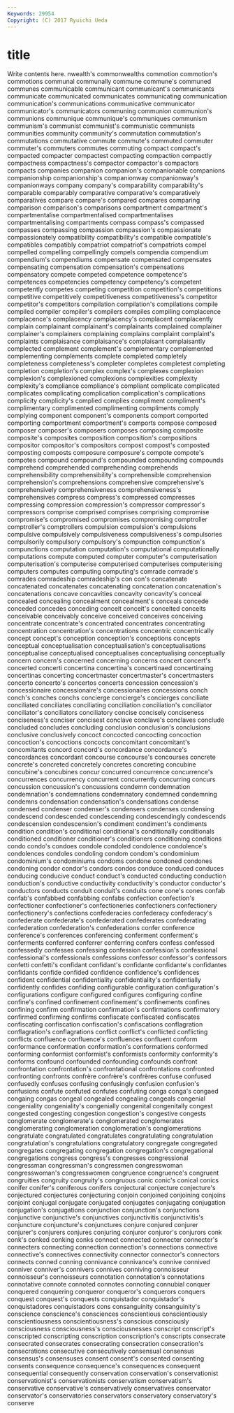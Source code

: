 ```yaml
---
Keywords: 29954 
Copyright: (C) 2017 Ryuichi Ueda
---
```


# title

Write contents here.
nwealth's commonwealths commotion commotion's commotions communal communally commune commune's
communed communes communicable communicant communicant's communicants communicate communicated communicates communicating
communication communication's communications communicative communicator communicator's communicators communing communion communion's
communions communique communique's communiques communism communism's communist communist's communistic communists
communities community community's commutation commutation's commutations commutative commute commute's commuted
commuter commuter's commuters commutes commuting compact compact's compacted compacter compactest
compacting compaction compactly compactness compactness's compactor compactor's compactors compacts companies
companion companion's companionable companions companionship companionship's companionway companionway's companionways company
company's comparability comparability's comparable comparably comparative comparative's comparatively comparatives compare
compare's compared compares comparing comparison comparison's comparisons compartment compartment's compartmentalise
compartmentalised compartmentalises compartmentalising compartments compass compass's compassed compasses compassing compassion
compassion's compassionate compassionately compatibility compatibility's compatible compatible's compatibles compatibly compatriot
compatriot's compatriots compel compelled compelling compellingly compels compendia compendium compendium's
compendiums compensate compensated compensates compensating compensation compensation's compensations compensatory compete
competed competence competence's competences competencies competency competency's competent competently competes
competing competition competition's competitions competitive competitively competitiveness competitiveness's competitor competitor's
competitors compilation compilation's compilations compile compiled compiler compiler's compilers compiles
compiling complacence complacence's complacency complacency's complacent complacently complain complainant complainant's
complainants complained complainer complainer's complainers complaining complains complaint complaint's complaints
complaisance complaisance's complaisant complaisantly complected complement complement's complementary complemented complementing
complements complete completed completely completeness completeness's completer completes completest completing
completion completion's complex complex's complexes complexion complexion's complexioned complexions complexities
complexity complexity's compliance compliance's compliant complicate complicated complicates complicating complication
complication's complications complicity complicity's complied complies compliment compliment's complimentary complimented
complimenting compliments comply complying component component's components comport comported comporting
comportment comportment's comports compose composed composer composer's composers composes composing
composite composite's composites composition composition's compositions compositor compositor's compositors compost
compost's composted composting composts composure composure's compote compote's compotes compound
compound's compounded compounding compounds comprehend comprehended comprehending comprehends comprehensibility comprehensibility's
comprehensible comprehension comprehension's comprehensions comprehensive comprehensive's comprehensively comprehensiveness comprehensiveness's comprehensives
compress compress's compressed compresses compressing compression compression's compressor compressor's compressors
comprise comprised comprises comprising compromise compromise's compromised compromises compromising comptroller
comptroller's comptrollers compulsion compulsion's compulsions compulsive compulsively compulsiveness compulsiveness's compulsories
compulsorily compulsory compulsory's compunction compunction's compunctions computation computation's computational computationally
computations compute computed computer computer's computerisation computerisation's computerise computerised computerises
computerising computers computes computing computing's comrade comrade's comrades comradeship comradeship's
con con's concatenate concatenated concatenates concatenating concatenation concatenation's concatenations concave
concavities concavity concavity's conceal concealed concealing concealment concealment's conceals concede
conceded concedes conceding conceit conceit's conceited conceits conceivable conceivably conceive
conceived conceives conceiving concentrate concentrate's concentrated concentrates concentrating concentration concentration's
concentrations concentric concentrically concept concept's conception conception's conceptions concepts conceptual
conceptualisation conceptualisation's conceptualisations conceptualise conceptualised conceptualises conceptualising conceptually concern concern's
concerned concerning concerns concert concert's concerted concerti concertina concertina's concertinaed
concertinaing concertinas concerting concertmaster concertmaster's concertmasters concerto concerto's concertos concerts
concession concession's concessionaire concessionaire's concessionaires concessions conch conch's conches conchs
concierge concierge's concierges conciliate conciliated conciliates conciliating conciliation conciliation's conciliator
conciliator's conciliators conciliatory concise concisely conciseness conciseness's conciser concisest conclave
conclave's conclaves conclude concluded concludes concluding conclusion conclusion's conclusions conclusive
conclusively concoct concocted concocting concoction concoction's concoctions concocts concomitant concomitant's
concomitants concord concord's concordance concordance's concordances concordant concourse concourse's concourses
concrete concrete's concreted concretely concretes concreting concubine concubine's concubines concur
concurred concurrence concurrence's concurrences concurrency concurrent concurrently concurring concurs concussion
concussion's concussions condemn condemnation condemnation's condemnations condemnatory condemned condemning condemns
condensation condensation's condensations condense condensed condenser condenser's condensers condenses condensing
condescend condescended condescending condescendingly condescends condescension condescension's condiment condiment's condiments
condition condition's conditional conditional's conditionally conditionals conditioned conditioner conditioner's conditioners
conditioning conditions condo condo's condoes condole condoled condolence condolence's condolences
condoles condoling condom condom's condominium condominium's condominiums condoms condone condoned
condones condoning condor condor's condors condos conduce conduced conduces conducing
conducive conduct conduct's conducted conducting conduction conduction's conductive conductivity conductivity's
conductor conductor's conductors conducts conduit conduit's conduits cone cone's cones
confab confab's confabbed confabbing confabs confection confection's confectioner confectioner's confectioneries
confectioners confectionery confectionery's confections confederacies confederacy confederacy's confederate confederate's confederated
confederates confederating confederation confederation's confederations confer conference conference's conferences conferencing
conferment conferment's conferments conferred conferrer conferring confers confess confessed confessedly
confesses confessing confession confession's confessional confessional's confessionals confessions confessor confessor's
confessors confetti confetti's confidant confidant's confidante confidante's confidantes confidants confide
confided confidence confidence's confidences confident confidential confidentiality confidentiality's confidentially confidently
confides confiding configurable configuration configuration's configurations configure configured configures configuring
confine confine's confined confinement confinement's confinements confines confining confirm confirmation
confirmation's confirmations confirmatory confirmed confirming confirms confiscate confiscated confiscates confiscating
confiscation confiscation's confiscations conflagration conflagration's conflagrations conflict conflict's conflicted conflicting
conflicts confluence confluence's confluences confluent conform conformance conformation conformation's conformations
conformed conforming conformist conformist's conformists conformity conformity's conforms confound confounded
confounding confounds confront confrontation confrontation's confrontational confrontations confronted confronting confronts
confrère confrère's confrères confuse confused confusedly confuses confusing confusingly confusion
confusion's confusions confute confuted confutes confuting conga conga's congaed congaing
congas congeal congealed congealing congeals congenial congeniality congeniality's congenially congenital
congenitally congest congested congesting congestion congestion's congestive congests conglomerate conglomerate's
conglomerated conglomerates conglomerating conglomeration conglomeration's conglomerations congratulate congratulated congratulates congratulating
congratulation congratulation's congratulations congratulatory congregate congregated congregates congregating congregation congregation's
congregational congregations congress congress's congresses congressional congressman congressman's congressmen congresswoman
congresswoman's congresswomen congruence congruence's congruent congruities congruity congruity's congruous conic
conic's conical conics conifer conifer's coniferous conifers conjectural conjecture conjecture's
conjectured conjectures conjecturing conjoin conjoined conjoining conjoins conjoint conjugal conjugate
conjugated conjugates conjugating conjugation conjugation's conjugations conjunction conjunction's conjunctions conjunctive
conjunctive's conjunctives conjunctivitis conjunctivitis's conjuncture conjuncture's conjunctures conjure conjured conjurer
conjurer's conjurers conjures conjuring conjuror conjuror's conjurors conk conk's conked
conking conks connect connected connecter connecter's connecters connecting connection connection's
connections connective connective's connectives connectivity connector connector's connectors connects conned
conning connivance connivance's connive connived conniver conniver's connivers connives conniving
connoisseur connoisseur's connoisseurs connotation connotation's connotations connotative connote connoted connotes
connoting connubial conquer conquered conquering conqueror conqueror's conquerors conquers conquest
conquest's conquests conquistador conquistador's conquistadores conquistadors cons consanguinity consanguinity's conscience
conscience's consciences conscientious conscientiously conscientiousness conscientiousness's conscious consciously consciousness consciousness's
consciousnesses conscript conscript's conscripted conscripting conscription conscription's conscripts consecrate consecrated
consecrates consecrating consecration consecration's consecrations consecutive consecutively consensual consensus consensus's
consensuses consent consent's consented consenting consents consequence consequence's consequences consequent
consequential consequently conservation conservation's conservationist conservationist's conservationists conservatism conservatism's conservative
conservative's conservatively conservatives conservator conservator's conservatories conservators conservatory conservatory's conserve

